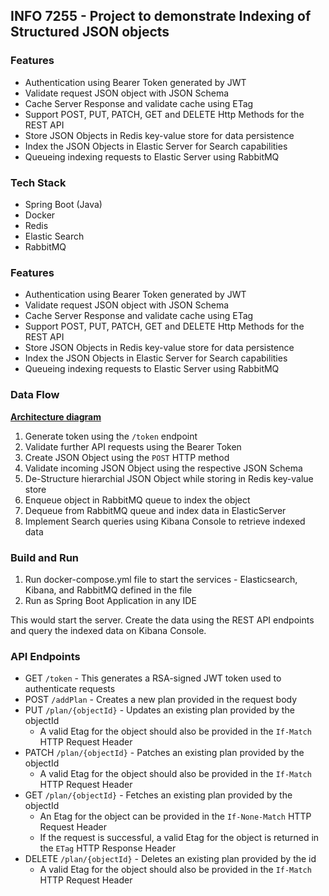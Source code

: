 ## INFO 7255 - Project to demonstrate Indexing of Structured JSON objects

### Features
- Authentication using Bearer Token generated by JWT
- Validate request JSON object with JSON Schema
- Cache Server Response and validate cache using ETag
- Support POST, PUT, PATCH, GET and DELETE Http Methods for the REST API
- Store JSON Objects in Redis key-value store for data persistence
- Index the JSON Objects in Elastic Server for Search capabilities
- Queueing indexing requests to Elastic Server using RabbitMQ


### Tech Stack
- Spring Boot (Java)
- Docker
- Redis 
- Elastic Search
- RabbitMQ


### Features
- Authentication using Bearer Token generated by JWT
- Validate request JSON object with JSON Schema
- Cache Server Response and validate cache using ETag
- Support POST, PUT, PATCH, GET and DELETE Http Methods for the REST API
- Store JSON Objects in Redis key-value store for data persistence
- Index the JSON Objects in Elastic Server for Search capabilities
- Queueing indexing requests to Elastic Server using RabbitMQ


### Data Flow
[**Architecture diagram**](https://github.com/hazellobo/INFO-7255/blob/main/ArchitectureDiagram.pdf)
1. Generate token using the `/token` endpoint
2. Validate further API requests using the Bearer Token
3. Create JSON Object using the `POST` HTTP method
4. Validate incoming JSON Object using the respective JSON Schema
5. De-Structure hierarchial JSON Object while storing in Redis key-value store
6. Enqueue object in RabbitMQ queue to index the object
7. Dequeue from RabbitMQ queue and index data in ElasticServer
8. Implement Search queries using Kibana Console to retrieve indexed data


### Build and Run 
1. Run docker-compose.yml file to start the services - Elasticsearch, Kibana, and RabbitMQ defined in the file
2. Run as Spring Boot Application in any IDE

This would start the server. Create the data using the REST API endpoints and query the indexed data on Kibana Console.


### API Endpoints

- GET `/token` - This generates a RSA-signed JWT token used to authenticate requests
- POST `/addPlan` - Creates a new plan provided in the request body
- PUT `/plan/{objectId}` - Updates an existing plan provided by the objectId
    - A valid Etag for the object should also be provided in the `If-Match` HTTP Request Header
- PATCH `/plan/{objectId}` - Patches an existing plan provided by the objectId
    - A valid Etag for the object should also be provided in the `If-Match` HTTP Request Header
- GET `/plan/{objectId}` - Fetches an existing plan provided by the objectId
    - An Etag for the object can be provided in the `If-None-Match` HTTP Request Header
    - If the request is successful, a valid Etag for the object is returned in the `ETag` HTTP Response Header
- DELETE `/plan/{objectId}` - Deletes an existing plan provided by the id
    - A valid Etag for the object should also be provided in the `If-Match` HTTP Request Header
